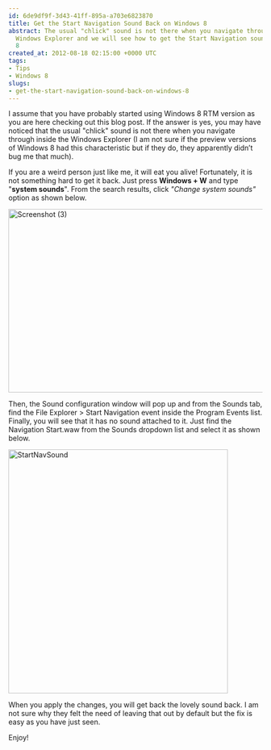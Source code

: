 ```yaml
---
id: 6de9df9f-3d43-41ff-895a-a703e6823870
title: Get the Start Navigation Sound Back on Windows 8
abstract: The usual "chlick" sound is not there when you navigate through inside the
  Windows Explorer and we will see how to get the Start Navigation sound back on Windows
  8
created_at: 2012-08-18 02:15:00 +0000 UTC
tags:
- Tips
- Windows 8
slugs:
- get-the-start-navigation-sound-back-on-windows-8
---
```


<p>I assume that you have probably started using Windows 8 RTM version as you are here checking out this blog post. If the answer is yes, you may have noticed that the usual "chlick" sound is not there when you navigate through inside the Windows Explorer (I am not sure if the preview versions of Windows 8 had this characteristic but if they do, they apparently didn&rsquo;t bug me that much).</p>
<p>If you are a weird person just like me, it will eat you alive! Fortunately, it is not something hard to get it back. Just press <strong>Windows + W</strong> and type "<strong>system sounds</strong>". From the search results, click <em>"Change system sounds"</em> option as shown below.</p>
<p><a href="https://www.tugberkugurlu.com/Content/images/Uploadedbyauthors/wlw/585db49bfa78_CFD6/Screenshot-3.png"><img height="364" width="644" src="https://www.tugberkugurlu.com/Content/images/Uploadedbyauthors/wlw/585db49bfa78_CFD6/Screenshot-3_thumb.png" alt="Screenshot (3)" border="0" style="background-image: none; padding-top: 0px; padding-left: 0px; display: inline; padding-right: 0px; border-width: 0px;" title="Screenshot (3)" /></a></p>
<p>Then, the Sound configuration window will pop up and from the Sounds tab, find the File Explorer &gt; Start Navigation event inside the Program Events list. Finally, you will see that it has no sound attached to it. Just find the Navigation Start.waw from the Sounds dropdown list and select it as shown below.</p>
<p><a href="https://www.tugberkugurlu.com/Content/images/Uploadedbyauthors/wlw/585db49bfa78_CFD6/StartNavSound.png"><img height="484" width="435" src="https://www.tugberkugurlu.com/Content/images/Uploadedbyauthors/wlw/585db49bfa78_CFD6/StartNavSound_thumb.png" alt="StartNavSound" border="0" style="background-image: none; padding-top: 0px; padding-left: 0px; display: inline; padding-right: 0px; border-width: 0px;" title="StartNavSound" /></a></p>
<p>When you apply the changes, you will get back the lovely sound back. I am not sure why they felt the need of leaving that out by default but the fix is easy as you have just seen.</p>
<p>Enjoy!</p>